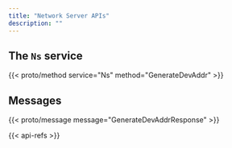 ```yaml
---
title: "Network Server APIs"
description: ""
---
```


## The `Ns` service

{{< proto/method service="Ns" method="GenerateDevAddr" >}}

## Messages

{{< proto/message message="GenerateDevAddrResponse" >}}

{{< api-refs >}}
